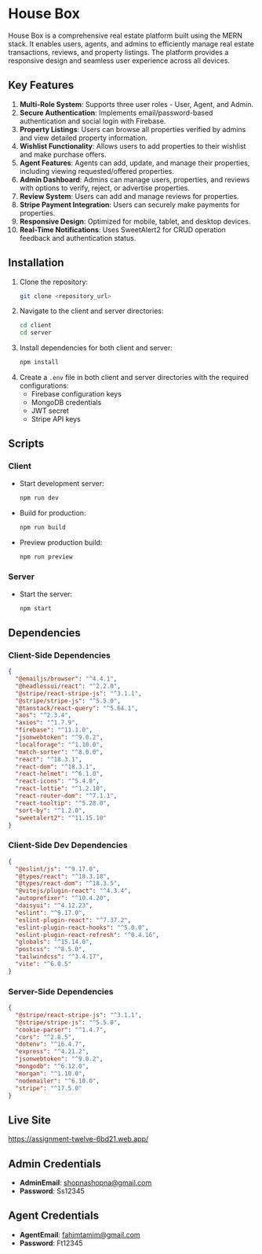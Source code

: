 # House Box

House Box is a comprehensive real estate platform built using the MERN stack. It enables users, agents, and admins to efficiently manage real estate transactions, reviews, and property listings. The platform provides a responsive design and seamless user experience across all devices.

## Key Features

1. **Multi-Role System**: Supports three user roles - User, Agent, and Admin.
2. **Secure Authentication**: Implements email/password-based authentication and social login with Firebase.
3. **Property Listings**: Users can browse all properties verified by admins and view detailed property information.
4. **Wishlist Functionality**: Allows users to add properties to their wishlist and make purchase offers.
5. **Agent Features**: Agents can add, update, and manage their properties, including viewing requested/offered properties.
6. **Admin Dashboard**: Admins can manage users, properties, and reviews with options to verify, reject, or advertise properties.
7. **Review System**: Users can add and manage reviews for properties.
8. **Stripe Payment Integration**: Users can securely make payments for properties.
9. **Responsive Design**: Optimized for mobile, tablet, and desktop devices.
10. **Real-Time Notifications**: Uses SweetAlert2 for CRUD operation feedback and authentication status.

## Installation

1. Clone the repository:
   ```bash
   git clone <repository_url>
   ```
2. Navigate to the client and server directories:
   ```bash
   cd client
   cd server
   ```
3. Install dependencies for both client and server:
   ```bash
   npm install
   ```
4. Create a `.env` file in both client and server directories with the required configurations:
   - Firebase configuration keys
   - MongoDB credentials
   - JWT secret
   - Stripe API keys

## Scripts

### Client
- Start development server:
  ```bash
  npm run dev
  ```
- Build for production:
  ```bash
  npm run build
  ```
- Preview production build:
  ```bash
  npm run preview
  ```

### Server
- Start the server:
  ```bash
  npm start
  ```

## Dependencies

### Client-Side Dependencies
```json
{
  "@emailjs/browser": "^4.4.1",
  "@headlessui/react": "^2.2.0",
  "@stripe/react-stripe-js": "^3.1.1",
  "@stripe/stripe-js": "^5.5.0",
  "@tanstack/react-query": "^5.64.1",
  "aos": "^2.3.4",
  "axios": "^1.7.9",
  "firebase": "^11.1.0",
  "jsonwebtoken": "^9.0.2",
  "localforage": "^1.10.0",
  "match-sorter": "^8.0.0",
  "react": "^18.3.1",
  "react-dom": "^18.3.1",
  "react-helmet": "^6.1.0",
  "react-icons": "^5.4.0",
  "react-lottie": "^1.2.10",
  "react-router-dom": "^7.1.1",
  "react-tooltip": "^5.28.0",
  "sort-by": "^1.2.0",
  "sweetalert2": "^11.15.10"
}
```

### Client-Side Dev Dependencies
```json
{
  "@eslint/js": "^9.17.0",
  "@types/react": "^18.3.18",
  "@types/react-dom": "^18.3.5",
  "@vitejs/plugin-react": "^4.3.4",
  "autoprefixer": "^10.4.20",
  "daisyui": "^4.12.23",
  "eslint": "^9.17.0",
  "eslint-plugin-react": "^7.37.2",
  "eslint-plugin-react-hooks": "^5.0.0",
  "eslint-plugin-react-refresh": "^0.4.16",
  "globals": "^15.14.0",
  "postcss": "^8.5.0",
  "tailwindcss": "^3.4.17",
  "vite": "^6.0.5"
}
```

### Server-Side Dependencies
```json
{
  "@stripe/react-stripe-js": "^3.1.1",
  "@stripe/stripe-js": "^5.5.0",
  "cookie-parser": "^1.4.7",
  "cors": "^2.8.5",
  "dotenv": "^16.4.7",
  "express": "^4.21.2",
  "jsonwebtoken": "^9.0.2",
  "mongodb": "^6.12.0",
  "morgan": "^1.10.0",
  "nodemailer": "^6.10.0",
  "stripe": "^17.5.0"
}
```

## Live Site
https://assignment-twelve-6bd21.web.app/


## Admin Credentials
- **AdminEmail**: shopnashopna@gmail.com
- **Password**: Ss12345

## Agent Credentials
- **AgentEmail**: fahimtamim@gmail.com
- **Password**: Ft12345


